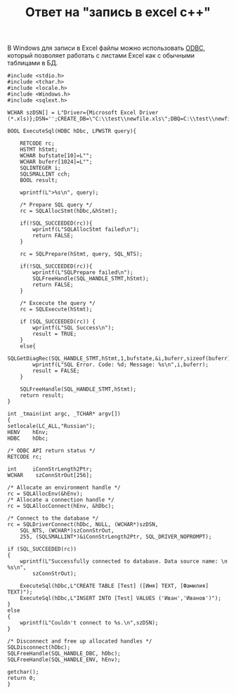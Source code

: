 ﻿---
title: "Ответ на \"запись в excel c++\""
se.owner.user_id: 240512
se.owner.display_name: "MSDN.WhiteKnight"
se.owner.link: "https://ru.stackoverflow.com/users/240512/msdn-whiteknight"
se.answer_id: 947445
se.question_id: 660695
se.post_type: answer
se.score: 1
se.is_accepted: False
---
<p>В Windows для записи в Excel файлы можно использовать <a href="https://docs.microsoft.com/en-us/sql/odbc/microsoft/microsoft-odbc-desktop-database-drivers?view=sql-server-2017" rel="nofollow noreferrer">ODBC</a>, который позволяет работать с листами Excel как с обычными таблицами в БД.</p>

<pre><code>#include &lt;stdio.h&gt;
#include &lt;tchar.h&gt;
#include &lt;locale.h&gt;
#include &lt;Windows.h&gt;
#include &lt;sqlext.h&gt;

WCHAR szDSN[] = L"Driver={Microsoft Excel Driver (*.xls)};DSN='';CREATE_DB=\"C:\\test\\newfile.xls\";DBQ=C:\\test\\newfile.xls;READONLY=0;";

BOOL ExecuteSql(HDBC hDbc, LPWSTR query){

    RETCODE rc;
    HSTMT hStmt;
    WCHAR bufstate[10]=L"";
    WCHAR buferr[1024]=L"";
    SQLINTEGER i;
    SQLSMALLINT cch;
    BOOL result;

    wprintf(L"&gt;%s\n", query);

    /* Prepare SQL query */
    rc = SQLAllocStmt(hDbc,&amp;hStmt);

    if(!SQL_SUCCEEDED(rc)){
        wprintf(L"SQLAllocStmt failed\n");
        return FALSE;
    }

    rc = SQLPrepare(hStmt, query, SQL_NTS);   

    if(!SQL_SUCCEEDED(rc)){
        wprintf(L"SQLPrepare failed\n");
        SQLFreeHandle(SQL_HANDLE_STMT,hStmt);
        return FALSE;
    }

    /* Excecute the query */
    rc = SQLExecute(hStmt); 

    if (SQL_SUCCEEDED(rc)) {
        wprintf(L"SQL Success\n");
        result = TRUE;
    }
    else{       
        SQLGetDiagRec(SQL_HANDLE_STMT,hStmt,1,bufstate,&amp;i,buferr,sizeof(buferr)/sizeof(buferr[0]),&amp;cch);
        wprintf(L"SQL Error. Code: %d; Message: %s\n",i,buferr);    
        result = FALSE;
    }

    SQLFreeHandle(SQL_HANDLE_STMT,hStmt);
    return result;
}

int _tmain(int argc, _TCHAR* argv[])
{    
setlocale(LC_ALL,"Russian");
HENV    hEnv;
HDBC    hDbc;

/* ODBC API return status */
RETCODE rc;

int     iConnStrLength2Ptr;
WCHAR    szConnStrOut[256];

/* Allocate an environment handle */
rc = SQLAllocEnv(&amp;hEnv);
/* Allocate a connection handle */
rc = SQLAllocConnect(hEnv, &amp;hDbc);

/* Connect to the database */
rc = SQLDriverConnect(hDbc, NULL, (WCHAR*)szDSN, 
    SQL_NTS, (WCHAR*)szConnStrOut, 
    255, (SQLSMALLINT*)&amp;iConnStrLength2Ptr, SQL_DRIVER_NOPROMPT);

if (SQL_SUCCEEDED(rc)) 
{
    wprintf(L"Successfully connected to database. Data source name: \n  %s\n", 
        szConnStrOut);  

    ExecuteSql(hDbc,L"CREATE TABLE [Test] ([Имя] TEXT, [Фамилия] TEXT)");   
    ExecuteSql(hDbc,L"INSERT INTO [Test] VALUES ('Иван','Иванов')");    
}
else
{
    wprintf(L"Couldn't connect to %s.\n",szDSN);
}

/* Disconnect and free up allocated handles */
SQLDisconnect(hDbc);
SQLFreeHandle(SQL_HANDLE_DBC, hDbc);
SQLFreeHandle(SQL_HANDLE_ENV, hEnv);

getchar();
return 0;
}
</code></pre>
